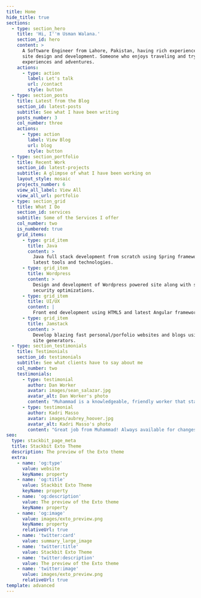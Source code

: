 ```yaml
---
title: Home
hide_title: true
sections:
  - type: section_hero
    title: 'Hi, I''m Usman Walana.'
    section_id: hero
    content: >
      A Software Engineer from Lahore, Pakistan, having rich experience in web
      site design and development. Someone who enjoys traveling and trying new
      experiences and adventures.
    actions:
      - type: action
        label: Let's talk
        url: /contact
        style: button
  - type: section_posts
    title: Latest from the Blog
    section_id: latest-posts
    subtitle: See what I have been writing
    posts_number: 3
    col_number: three
    actions:
      - type: action
        label: View Blog
        url: blog
        style: button
  - type: section_portfolio
    title: Recent Work
    section_id: latest-projects
    subtitle: A glimpse of what I have been working on
    layout_style: mosaic
    projects_number: 6
    view_all_label: View All
    view_all_url: portfolio
  - type: section_grid
    title: What I Do
    section_id: services
    subtitle: Some of the Services I offer
    col_number: two
    is_numbered: true
    grid_items:
      - type: grid_item
        title: Java
        content: >
          Java full stack development from scratch using Spring framework and
          latest tools and technologies.
      - type: grid_item
        title: Wordpress
        content: >
          Design and development of Wordpress powered site along with speed and
          security optimizations.
      - type: grid_item
        title: UI/UX
        content: |
          Front end development using HTML5 and latest Angular frameworks.
      - type: grid_item
        title: Jamstack
        content: >
          Develop blazing fast personal/porfolio websites and blogs using static
          site generators.
  - type: section_testimonials
    title: Testimonials
    section_id: testimonials
    subtitle: See what clients have to say about me
    col_number: two
    testimonials:
      - type: testimonial
        author: Dan Worker
        avatar: images/sean_salazar.jpg
        avatar_alt: Dan Worker's photo
        content: "Muhammad is a knowledgeable, friendly worker that stays focused and listens to what I wanted and he delivered it all. I learned a lot from Muhammad who was easy to talk and share with, as he cares about his work and his customers. If you want someone that’ll get the job done use this freelancer. \U0001F44D"
      - type: testimonial
        author: Kadri Masso
        avatar: images/aubrey_hoover.jpg
        avatar_alt: Kadri Masso's photo
        content: "Great job from Muhammad! Always available for changes and great communication skills. Did even more extra than was expected of him. Highly recommended! \U0001F525"
seo:
  type: stackbit_page_meta
  title: Stackbit Exto Theme
  description: The preview of the Exto theme
  extra:
    - name: 'og:type'
      value: website
      keyName: property
    - name: 'og:title'
      value: Stackbit Exto Theme
      keyName: property
    - name: 'og:description'
      value: The preview of the Exto theme
      keyName: property
    - name: 'og:image'
      value: images/exto_preview.png
      keyName: property
      relativeUrl: true
    - name: 'twitter:card'
      value: summary_large_image
    - name: 'twitter:title'
      value: Stackbit Exto Theme
    - name: 'twitter:description'
      value: The preview of the Exto theme
    - name: 'twitter:image'
      value: images/exto_preview.png
      relativeUrl: true
template: advanced
---
```

